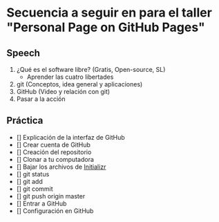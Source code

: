 # Secuencia a seguir en para el taller "Personal Page on GitHub Pages"

## Speech
1. ¿Qué es el software libre? (Gratis, Open-source, SL)
   * Aprender las cuatro libertades
2. git (Conceptos, idea general y aplicaciones)
3. GitHub (Video y relación con git)
4. Pasar a la acción

## Práctica
- [] Explicación de la interfaz de GitHub
- [] Crear cuenta de GitHub
- [] Creación del repositorio
- [] Clonar a tu computadora
- [] Bajar los archivos de [Initializr](http://www.initializr.com/)
- [] git status
- [] git add
- [] git commit
- [] git push origin master
- [] Entrar a GitHub
- [] Configuración en GitHub
